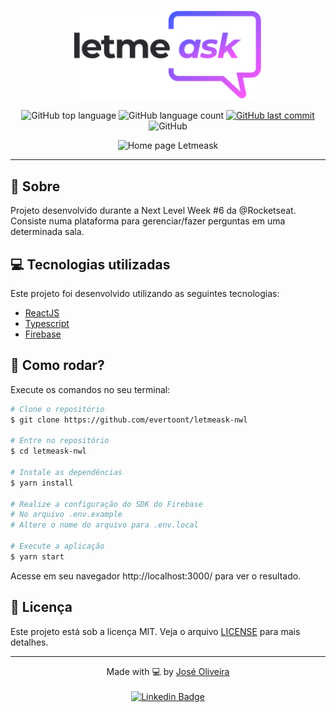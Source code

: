 <p align="center">
   <img src="./src/assets/images/logo.svg" alt="letmeask" width="300"/>
</p>

<p align="center">
  <img alt="GitHub top language" src="https://img.shields.io/github/languages/top/Olliveer/letmeask?color=835AFD">

  <img alt="GitHub language count" src="https://img.shields.io/github/languages/count/Olliveer/letmeask?color=835AFD">

  <a href="#">
    <img alt="GitHub last commit" src="https://img.shields.io/github/last-commit/Olliveer/letmeask?color=835AFD">
  </a>

  <img alt="GitHub" src="https://img.shields.io/github/license/Olliveer/letmeask-nwl?color=835AFD">
</p>

<p align="center">
   <img src="https://i.imgur.com/eTjYV2K.gif" alt="Home page Letmeask"/>
</p>

---

## :pushpin: Sobre

Projeto desenvolvido durante a Next Level Week #6 da @Rocketseat. Consiste numa plataforma para gerenciar/fazer perguntas em uma determinada sala.
## :computer: Tecnologias utilizadas

Este projeto foi desenvolvido utilizando as seguintes tecnologias:

- [ReactJS](https://reactjs.org/)
- [Typescript](https://www.typescriptlang.org/)
- [Firebase](https://firebase.google.com/?hl=pt)

## 🚀 Como rodar?

Execute os comandos no seu terminal:

```bash
# Clone o repositório
$ git clone https://github.com/evertoont/letmeask-nwl

# Entre no repositório
$ cd letmeask-nwl

# Instale as dependências
$ yarn install

# Realize a configuração do SDK do Firebase
# No arquivo .env.example
# Altere o nome do arquivo para .env.local

# Execute a aplicação
$ yarn start
```

Acesse em seu navegador http://localhost:3000/ para ver o resultado.

## 📝 Licença

Este projeto está sob a licença MIT. Veja o arquivo [LICENSE](LICENSE) para mais detalhes.

---

<p align="center">Made with 💻 by <a href="https://github.com/Olliveer">José Oliveira</a> <br><br>
<a href="https://www.linkedin.com/in/joseooliveira">
  <img alt="Linkedin Badge" src="https://img.shields.io/badge/-José_Oliveira-blue?style=flat-square&logo=Linkedin&logoColor=white">
</a>
</p>
